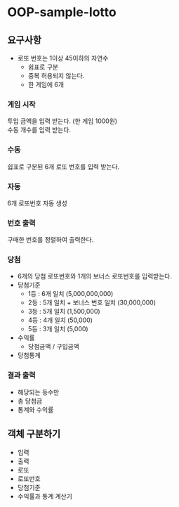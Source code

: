 # OOP-sample-lotto

## 요구사항
- 로또 번호는 1이상 45이하의 자연수
	- 쉼표로 구분
	- 중복 허용되지 않는다.
	- 한 게임에 6개
### 게임 시작
투입 금액을 입력 받는다. (한 게임 1000원)  
수동 개수를 입력 받는다.
### 수동
쉽표로 구분된 6개 로또 번호를 입력 받는다.
### 자동
6개 로또번호 자동 생성
### 번호 출력
구매한 번호를 정렬하여 출력한다.  
### 당첨
- 6개의 당첨 로또번호와 1개의 보너스 로또번호를 입력받는다.
- 당첨기준
	- 1등 : 6개 일치 (5,000,000,000)
	- 2등 : 5개 일치 + 보너스 번호 일치 (30,000,000)
	- 3등 : 5개 일치 (1,500,000)
	- 4등 : 4개 일치 (50,000)
	- 5등 : 3개 일치 (5,000)
- 수익률
	- 당첨금액 / 구입금액
- 당첨통계
### 결과 출력
- 해당되는 등수만
- 총 당첨금
- 통계와 수익률

## 객체 구분하기
- 입력
- 출력
- 로또
- 로또번호
- 당첨기준
- 수익률과 통계 계산기


